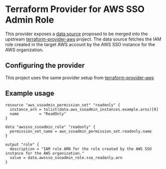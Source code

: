 # Terraform Provider for AWS SSO Admin Role

This provider exposes a [data source](https://github.com/hashicorp/terraform-provider-aws/pull/18048) proposed to be merged into the upstream [terraform-provider-aws](https://github.com/hashicorp/terraform-provider-aws) project. The data source fetches the IAM role created in the target AWS account by the AWS SSO instance for the AWS organization.

## Configuring the provider

This project uses the same provider setup from [terraform-provider-aws](https://registry.terraform.io/providers/hashicorp/aws/latest/docs)

## Example usage

```hcl
resource "aws_ssoadmin_permission_set" "readonly" {
  instance_arn = tolist(data.aws_ssoadmin_instances.example.arns)[0]
  name         = "ReadOnly"
}

data "awssso_ssoadmin_role" "readonly" {
  permission_set_name = aws_ssoadmin_permission_set.readonly.name
}

output "role" {
  description = "IAM role ARN for the role created by the AWS SSO instance for the AWS organization."
  value = data.awssso_ssoadmin_role.sso_readonly.arn
}
```
